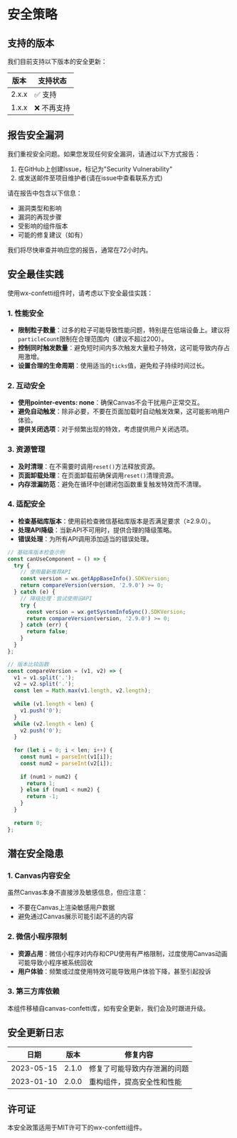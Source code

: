 # 安全策略

## 支持的版本

我们目前支持以下版本的安全更新：

| 版本 | 支持状态 |
| ---- | ----------- |
| 2.x.x | ✅ 支持 |
| 1.x.x | ❌ 不再支持 |

## 报告安全漏洞

我们重视安全问题。如果您发现任何安全漏洞，请通过以下方式报告：

1. 在GitHub上创建Issue，标记为"Security Vulnerability"
2. 或发送邮件至项目维护者(请在issue中查看联系方式)

请在报告中包含以下信息：

- 漏洞类型和影响
- 漏洞的再现步骤
- 受影响的组件版本
- 可能的修复建议（如有）

我们将尽快审查并响应您的报告，通常在72小时内。

## 安全最佳实践

使用wx-confetti组件时，请考虑以下安全最佳实践：

### 1. 性能安全

- **限制粒子数量**：过多的粒子可能导致性能问题，特别是在低端设备上。建议将`particleCount`限制在合理范围内（建议不超过200）。
- **控制同时触发数量**：避免短时间内多次触发大量粒子特效，这可能导致内存占用激增。
- **设置合理的生命周期**：使用适当的`ticks`值，避免粒子持续时间过长。

### 2. 互动安全

- **使用pointer-events: none**：确保Canvas不会干扰用户正常交互。
- **避免自动触发**：除非必要，不要在页面加载时自动触发效果，这可能影响用户体验。
- **提供关闭选项**：对于频繁出现的特效，考虑提供用户关闭选项。

### 3. 资源管理

- **及时清理**：在不需要时调用`reset()`方法释放资源。
- **页面卸载处理**：在页面卸载前确保调用`reset()`清理资源。
- **内存泄漏防范**：避免在循环中创建闭包函数重复触发特效而不清理。

### 4. 适配安全

- **检查基础库版本**：使用前检查微信基础库版本是否满足要求（≥2.9.0）。
- **处理API降级**：当新API不可用时，提供合理的降级策略。
- **错误处理**：为所有API调用添加适当的错误处理。

```javascript
// 基础库版本检查示例
const canUseComponent = () => {
  try {
    // 使用最新推荐API
    const version = wx.getAppBaseInfo().SDKVersion;
    return compareVersion(version, '2.9.0') >= 0;
  } catch (e) {
    // 降级处理：尝试使用旧API
    try {
      const version = wx.getSystemInfoSync().SDKVersion;
      return compareVersion(version, '2.9.0') >= 0;
    } catch (err) {
      return false;
    }
  }
};

// 版本比较函数
const compareVersion = (v1, v2) => {
  v1 = v1.split('.');
  v2 = v2.split('.');
  const len = Math.max(v1.length, v2.length);
  
  while (v1.length < len) {
    v1.push('0');
  }
  while (v2.length < len) {
    v2.push('0');
  }
  
  for (let i = 0; i < len; i++) {
    const num1 = parseInt(v1[i]);
    const num2 = parseInt(v2[i]);
    
    if (num1 > num2) {
      return 1;
    } else if (num1 < num2) {
      return -1;
    }
  }
  
  return 0;
};
```

## 潜在安全隐患

### 1. Canvas内容安全

虽然Canvas本身不直接涉及敏感信息，但应注意：
- 不要在Canvas上渲染敏感用户数据
- 避免通过Canvas展示可能引起不适的内容

### 2. 微信小程序限制

- **资源占用**：微信小程序对内存和CPU使用有严格限制，过度使用Canvas动画可能导致小程序被系统回收
- **用户体验**：频繁或过度使用特效可能导致用户体验下降，甚至引起投诉

### 3. 第三方库依赖

本组件移植自canvas-confetti库，如有安全更新，我们会及时跟进升级。

## 安全更新日志

| 日期 | 版本 | 修复内容 |
|------|------|----------|
| 2023-05-15 | 2.1.0 | 修复了可能导致内存泄漏的问题 |
| 2023-01-10 | 2.0.0 | 重构组件，提高安全性和性能 |

## 许可证

本安全政策适用于MIT许可下的wx-confetti组件。 